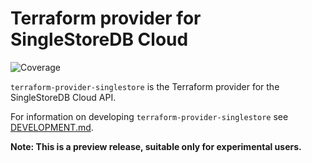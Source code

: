 # Terraform provider for SingleStoreDB Cloud
![Coverage](https://img.shields.io/badge/Coverage-0-red)

`terraform-provider-singlestore` is the Terraform provider for the SingleStoreDB Cloud API.

For information on developing `terraform-provider-singlestore` see [DEVELOPMENT.md](DEVELOPMENT.md).

**Note: This is a preview release, suitable only for experimental users.**